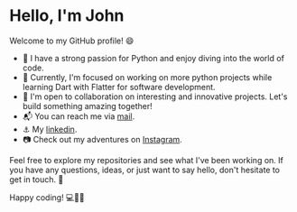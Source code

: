 # Hello, I'm John

Welcome to my GitHub profile! 😄

- 🚀 I have a strong passion for Python and enjoy diving into the world of code.
- 🌱 Currently, I'm focused on working on more python projects while learning Dart with Flatter for software development.
- 👯 I'm open to collaboration on interesting and innovative projects. Let's build something amazing together!
- 📬 You can reach me via [mail](jowamumjwesh@gmail.com).
- ⚓ My [linkedin](https://www.linkedin.com/in/john-waweru-muhura/).
- 📷 Check out my adventures on [Instagram](https://instagram.com/mj_weshh?igshid=NGExMmI2YTkyZg==).

Feel free to explore my repositories and see what I've been working on. If you have any questions, ideas, or just want to say hello, don't hesitate to get in touch. 🌟

Happy coding! 💻👨‍💻
